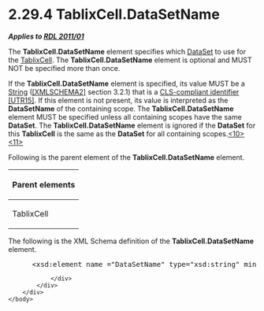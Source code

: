 <html dir="LTR" xmlns:mshelp="http://msdn.microsoft.com/mshelp" xmlns:ddue="http://ddue.schemas.microsoft.com/authoring/2003/5" xmlns:xlink="http://www.w3.org/1999/xlink" xmlns:tool="http://www.microsoft.com/tooltip">
    <head>
        <meta http-equiv="Content-Type" content="text/html; CHARSET=utf-8"></meta>
        <meta name="save" content="history"></meta>
        <title>2.29.4 TablixCell.DataSetName</title>
        <xml>
            <mshelp:toctitle title="2.29.4 TablixCell.DataSetName"></mshelp:toctitle>
            <mshelp:rltitle title="[MS-RDL]: TablixCell.DataSetName"></mshelp:rltitle>
            <mshelp:keyword index="A" term="cd0d895a-ff2e-4046-b1c2-1ba5e167e0ae"></mshelp:keyword>
            <mshelp:attr name="DCSext.ContentType" value="open specification"></mshelp:attr>
            <mshelp:attr name="AssetID" value="cd0d895a-ff2e-4046-b1c2-1ba5e167e0ae"></mshelp:attr>
            <mshelp:attr name="TopicType" value="kbRef"></mshelp:attr>
            <mshelp:attr name="DCSext.Title" value="[MS-RDL]: TablixCell.DataSetName" />
        </xml>
    </head>
    <body>
        <div id="header">
            <h1 class="heading">2.29.4 TablixCell.DataSetName</h1>
        </div>
        <div id="mainSection">
            <div id="mainBody">
                <div id="allHistory" class="saveHistory"></div>
                <div id="sectionSection0" class="section" name="collapseableSection">
                    

<p><b><i>Applies to </i></b><a href="bf2bab1a-b608-4bcc-b718-1cc1baa9579c.html"><b><i>RDL 2011/01</i></b></a></p>

<p>The <b>TablixCell.DataSetName</b> element specifies which <a href="a14782b0-2e2f-4305-83a3-3de3fd750b6a.html">DataSet</a> to use for the <a href="33258f80-fa42-4baf-abd5-ded34ffbbc61.html">TablixCell</a>. The <b>TablixCell.DataSetName</b>
element is optional and MUST NOT be specified more than once.</p>

<p>If the <b>TablixCell.DataSetName</b> element is specified,
its value MUST be a <a href="1ed81ef3-a683-45e3-aaad-bd2bbe71bc3d.html">String</a>
(<a href="https://go.microsoft.com/fwlink/?LinkId=90610">[XMLSCHEMA2]</a>
section 3.2.1) that is a <a href="b2482b3f-74ab-4ca8-a9e5-c07955011743.html#gt_cb2ad790-a668-429f-84fa-f3dd67517e9b">CLS-compliant
identifier</a> <a href="https://go.microsoft.com/fwlink/?LinkId=147989">[UTR15]</a>.
If this element is not present, its value is interpreted as the <b>DataSetName</b>
of the containing scope. The <b>TablixCell.DataSetName</b> element MUST be
specified unless all containing scopes have the same <b>DataSet</b>. The <b>TablixCell.DataSetName</b>
element is ignored if the <b>DataSet</b> for this <b>TablixCell</b> is the same
as the <b>DataSet</b> for all containing scopes.<a id="Appendix_A_Target_10"></a><a href="1fe5fd87-2de5-4b2c-b762-5a4fd1373621.html#Appendix_A_10" aria-label="Product behavior note 10">&lt;10&gt;</a><a id="Appendix_A_Target_11"></a><a href="1fe5fd87-2de5-4b2c-b762-5a4fd1373621.html#Appendix_A_11" aria-label="Product behavior note 11">&lt;11&gt;</a></p>

<p>Following is the parent element of the <b>TablixCell.DataSetName</b>
element.</p>

<table>
 <thead>
  <tr>
   <th>
   <p>Parent elements</p>
   </th>
  </tr>
 </thead>
 <tr>
  <td>
  <p>TablixCell</p>
  </td>
 </tr>
</table>

<p>The following is the XML Schema definition of the <b>TablixCell.DataSetName</b>
element.</p>

<dl>
<dd>
<div><pre> &lt;xsd:element name =&quot;DataSetName&quot; type=&quot;xsd:string&quot; minOccurs=&quot;0&quot; /&gt;
</pre></div>
</dd></dl>


                </div>
            </div>
        </div>
    </body>
</html>